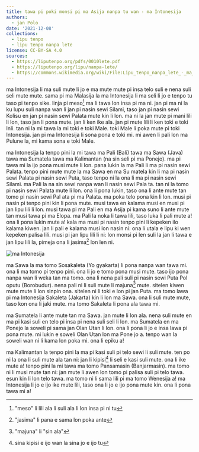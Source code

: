 ```yaml
---
title: tawa pi poki monsi pi ma Asija nanpa tu wan - ma Intonesija
authors:
  - jan Polo
date: '2021-12-08'
collections:
  - lipu tenpo
  - lipu tenpo nanpa lete
license: CC-BY-SA 4.0
sources:
  - https://liputenpo.org/pdfs/0010lete.pdf
  - https://liputenpo.org/lipu/nanpa-lete/
  - https://commons.wikimedia.org/wiki/File:Lipu_tenpo_nanpa_lete_-_ma_Intonesija.png
---
```


ma Intonesija li ma suli mute li jo e ma mute mute pi insa telo suli e nena suli seli mute mute. sama pi ma Malasija la ma Intonesija li ma seli li jo e tenpo tu taso pi tenpo sike. linja pi meso[^1] ma li tawa lon insa pi ma ni. jan pi ma ni la ku lupu suli nanpa wan li jan pi nasin sewi Silami, taso jan pi nasin sewi Kolisu en jan pi nasin sewi Palata mute kin li lon. ma ni la jan mute pi mani lili li lon, taso jan li pona mute. jan li ken ike ala. jan pi mute lili li ken toki e toki Inli. tan ni la mi tawa la mi toki e toki Male. toki Male li poka mute pi toki Intonesija. jan pi ma Intonesija li sona pona e toki mi. mi awen li pali lon ma Pulune la, mi kama sona e toki Male.

[^1]: "meso" li lili ala li suli ala li lon insa pi ni tu

ma Intonesija la tenpo pini la mi tawa ma Pali (Bali) tawa ma Sawa (Java) tawa ma Sumatela tawa ma Kalimantan (na sin seli pi ma Ponejo). ma pi tawa mi la ijo pona musi mute li lon. pana lukin la ma Pali li ma pi nasin sewi Palata. tenpo pini mute mute la ma Sawa en ma Su matela kin li ma pi nasin sewi Palata pi nasin sewi Puta, taso tenpo ni la ona li ma pi nasin sewi Silami. ma Pali la na sin sewi nanpa wan li nasin sewi Pala ta. tan ni la tomo pi nasin sewi Palata mute li lon. ona li pona lukin, taso ona li ante mute tan tomo pi nasin sewi Pal ata pi ma Palata. ma poka telo pona kin li lon. musi pi nasin pi tenpo pini kin li pona mute. musi tawa en kalama musi en musi pi jan lipu lili li lon. musi tawa pi ma Pali en ma Asija pi kama suno li ante mute tan musi tawa pi ma Elopa. ma Pali la noka li tawa lili, taso luka li pali mute a! ona li pona lukin mute a! kala ma musi pi nasin tenpo pini li kepeken ilo kalama kiwen. jan li pali e kalama musi lon nasin ni: ona li utala e lipu ki wen kepeken palisa lili. musi pi jan lipu lili li ni: lon monsi pi len suli la jan li tawa e jan lipu lili la, pimeja ona li jasima[^2] lon len ni.

![ma Intonesija](https://upload.wikimedia.org/wikipedia/commons/b/b8/Lipu_tenpo_nanpa_lete_-_ma_Intonesija.png)

ma Sawa la ma tomo Sosakaleta (Yo gyakarta) li pona nanpa wan tawa mi. ona li ma tomo pi tenpo pini. ona li jo e tomo pona musi mute. taso ijo pona nanpa wan li weka tan ma tomo. ona li nena pali suli pi nasin sewi Puta Pol oputu (Borobudur). nena pali ni li suli mute li majuna[^3] mute. sitelen kiwen mute mute li lon sinpin ona. sitelen ni li toki e lon pi jan Puta. ma tomo lawa pi ma Intonesija Sakaleta (Jakarta) kin li lon ma Sawa. ona li suli mute mute, taso kon ona li jaki mute. ma tomo Sakaleta li pona ala tawa mi.

[^2]: "jasima" li pana e sama lon poka ante

[^3]: "majuna" li "sin ala"

ma Sumatela li ante mute tan ma Sawa. jan mute li lon ala. nena suli mute en ma pi kasi suli en telo pi insa pi nena suli seli li lon. ma Sumatela en ma Ponejo la soweli pi sama jan Olan Utan li lon. ona li pona li jo e insa lawa pi pona mute. mi lukin e soweli Olan Utan lon ma Pone jo a. tenpo wan la soweli wan ni li kama lon poka mi. ona li epiku a!

ma Kalimantan la tenpo pini la ma pi kasi suli pi telo sewi li suli mute. ten po ni la ona li suli mute ala tan ni: jan li kipisi[^4] li seli e kasi suli mute. ona li ike mute a! tenpo pini la mi tawa ma tomo Pansamasin (Banjarmasin). ma tomo ni li musi mute tan ni: jan mute li awen lon tomo pi palisa suli pi telo tawa. esun kin li lon telo tawa. ma tomo ni li sama lili pi ma tomo Wenesija a! ma Intonesija li jo e ijo ike mute lili, taso ona li jo e ijo pona mute kin. ona li pona tawa mi a!

[^4]: sina kipisi e ijo wan la sina jo e ijo tu